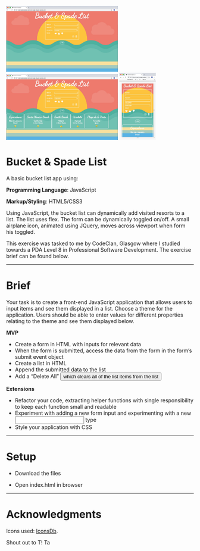 <img src="https://github.com/CrugBarat/my_files/blob/master/bucket_list3.jpeg" width="300"> <img src="https://github.com/CrugBarat/my_files/blob/master/bucket_list2.jpeg" width="300"> <img src="https://github.com/CrugBarat/my_files/blob/master/bucket_list1.jpeg" height="180">


# Bucket & Spade List

A basic bucket list app using:

**Programming Language**: JavaScript

**Markup/Styling**: HTML5/CSS3

Using JavaScript, the bucket list can dynamically add visited resorts to a list. The list uses flex. The form can be dynamically toggled on/off. A small airplane icon, animated using JQuery, moves across viewport when form his toggled.

This exercise was tasked to me by CodeClan, Glasgow where I studied towards a PDA Level 8 in Professional Software Development. The exercise brief can be found below.

---

# Brief

Your task is to create a front-end JavaScript application that allows users to input items and see them displayed in a list. Choose a theme for the application. Users should be able to enter values for different properties relating to the theme and see them displayed below.

**MVP**

- Create a form in HTML with inputs for relevant data
- When the form is submitted, access the data from the form in the form’s submit event object
- Create a list in HTML
- Append the submitted data to the list
- Add a “Delete All” <button> which clears all of the list items from the list

**Extensions**

- Refactor your code, extracting helper functions with single responsibility to keep each function small and readable
- Experiment with adding a new form input and experimenting with a new <input> type
- Style your application with CSS

---

# Setup

- Download the files

- Open index.html in browser

---

# Acknowledgments

Icons used: [IconsDb](https://www.iconsdb.com/).

Shout out to T! Ta

